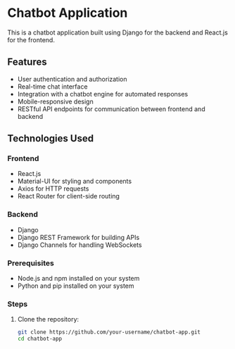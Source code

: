 # Chatbot Application

This is a chatbot application built using Django for the backend and React.js for the frontend.

## Features

- User authentication and authorization
- Real-time chat interface
- Integration with a chatbot engine for automated responses
- Mobile-responsive design
- RESTful API endpoints for communication between frontend and backend

## Technologies Used

### Frontend
- React.js
- Material-UI for styling and components
- Axios for HTTP requests
- React Router for client-side routing

### Backend
- Django
- Django REST Framework for building APIs
- Django Channels for handling WebSockets
  
### Prerequisites
- Node.js and npm installed on your system
- Python and pip installed on your system

### Steps
1. Clone the repository:
   ```bash
   git clone https://github.com/your-username/chatbot-app.git
   cd chatbot-app
 

